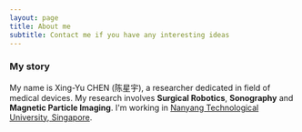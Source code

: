 ```yaml
---
layout: page
title: About me
subtitle: Contact me if you have any interesting ideas
---
```


### My story

My name is Xing-Yu CHEN (陈星宇), a researcher dedicated in field of medical devices. My research involves __Surgical Robotics__, __Sonography__ and __Magnetic Particle Imaging__. 
I'm working in [Nanyang Technological University, Singapore](https://www.ntu.edu.sg/).  



